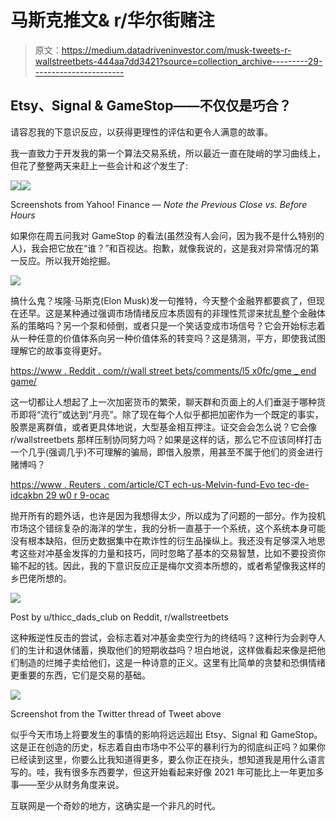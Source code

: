 # 马斯克推文& r/华尔街赌注

> 原文：<https://medium.datadriveninvestor.com/musk-tweets-r-wallstreetbets-444aa7dd3421?source=collection_archive---------29----------------------->

## Etsy、Signal & GameStop——不仅仅是巧合？

请容忍我的下意识反应，以获得更理性的评估和更令人满意的故事。

我一直致力于开发我的第一个算法交易系统，所以最近一直在陡峭的学习曲线上，但花了整整两天来赶上一些会计和*这个*发生了:

![](img/a54424fda54fd25fc932efc5fcae2fd0.png)![](img/e5747c28505ed2ce66078778622c9886.png)

Screenshots from Yahoo! Finance — *Note the Previous Close vs. Before Hours*

如果你在周五问我对 GameStop 的看法(虽然没有人会问，因为我不是什么特别的人)，我会把它放在“谁？”和百视达。抱歉，就像我说的，这是我对异常情况的第一反应。所以我开始挖掘。

![](img/f7fa5e85fc4ebdd189a63d1e97967919.png)

搞什么鬼？埃隆·马斯克(Elon Musk)发一句推特，今天整个金融界都要疯了，但现在还早。这是某种通过强调市场情绪反应本质固有的非理性荒谬来扰乱整个金融体系的策略吗？另一个泵和倾倒，或者只是一个笑话变成市场信号？它会开始标志着从一种任意的价值体系向另一种价值体系的转变吗？这是猜测，平方，即使我试图理解它的故事变得更好。

[https://www . Reddit . com/r/wall street bets/comments/l5 x0fc/gme _ end game/](https://www.reddit.com/r/wallstreetbets/comments/l5x0fc/gme_endgame/)

这一切都让人想起了上一次加密货币的繁荣，聊天群和页面上的人们垂涎于哪种货币即将“流行”或达到“月亮”。除了现在每个人似乎都把加密作为一个既定的事实，股票是离群值，或者更具体地说，大型基金相互押注。证交会会怎么说？它会像 r/wallstreetbets 那样压制协同努力吗？如果是这样的话，那么它不应该同样打击一个几乎(强调几乎)不可理解的骗局，即借入股票，用甚至不属于他们的资金进行赌博吗？

[https://www . Reuters . com/article/CT ech-us-Melvin-fund-Evo tec-de-idcakbn 29 w0 r 9-ocac](https://www.reuters.com/article/ctech-us-melvin-fund-evotec-de-idCAKBN29W0R9-OCATC)

抛开所有的题外话，也许是因为我想得太少，所以成为了问题的一部分。作为投机市场这个错综复杂的海洋的学生，我的分析一直基于一个系统，这个系统本身可能没有根本缺陷，但历史数据集中在欺诈性的衍生品操纵上。我还没有足够深入地思考这些对冲基金发挥的力量和技巧，同时忽略了基本的交易智慧，比如不要投资你输不起的钱。因此，我的下意识反应正是梅尔文资本所想的，或者希望像我这样的乡巴佬所想的。

![](img/4d9faa0ec09dc35f6bbc5f93925e5ade.png)

Post by u/thicc_dads_club on Reddit, r/wallstreetbets

这种叛逆性反击的尝试，会标志着对冲基金卖空行为的终结吗？这种行为会剥夺人们的生计和退休储蓄，换取他们的短期收益吗？坦白地说，这样做看起来像是把他们制造的烂摊子卖给他们，这是一种诗意的正义。这里有比简单的贪婪和恐惧情绪更重要的东西，它们是交易的基础。

![](img/97e00ab14278448e5489d9fd8023f93c.png)

Screenshot from the Twitter thread of Tweet above

似乎今天市场上将要发生的事情的影响将远远超出 Etsy、Signal 和 GameStop。这是正在创造的历史，标志着自由市场中不公平的暴利行为的彻底纠正吗？如果你已经读到这里，你要么比我知道得更多，要么你正在挠头，想知道我是用什么语言写的。哇，我有很多东西要学，但这开始看起来好像 2021 年可能比上一年更加多事——至少从财务角度来说。

互联网是一个奇妙的地方，这确实是一个非凡的时代。